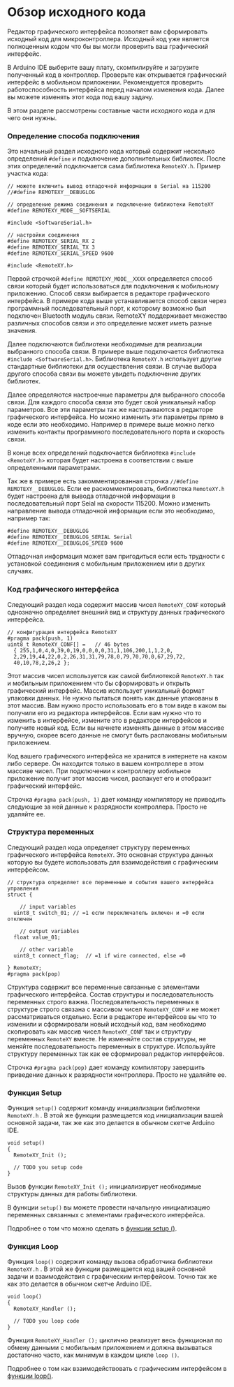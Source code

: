 # Обзор исходного кода

Редактор графического интерфейса позволяет вам сформировать исходный код для микроконтроллера. Исходный код уже является полноценным кодом что бы вы могли проверить ваш графический интерфейс. 

В Arduino IDE выберите вашу плату, скомпилируйте и загрузите полученный код в контроллер. Проверьте как открывается графический интерфейс в мобильном приложении. Рекомендуется проверить работоспособность интерфейса перед началом изменения кода. Далее вы можете изменять этот кода под вашу задачу.

В этом разделе рассмотрены составные части исходного кода и для чего они нужны.

### Определение способа подключения

Это начальный раздел исходного кода который содержит несколько определений `#define` и подключение дополнительных библиотек. После этих определений подключается сама библиотека `RemoteXY.h`.  Пример участка кода:

```
// можете включить вывод отладочной информации в Serial на 115200
//#define REMOTEXY__DEBUGLOG    

// определение режима соединения и подключение библиотеки RemoteXY 
#define REMOTEXY_MODE__SOFTSERIAL

#include <SoftwareSerial.h>

// настройки соединения 
#define REMOTEXY_SERIAL_RX 2
#define REMOTEXY_SERIAL_TX 3
#define REMOTEXY_SERIAL_SPEED 9600

#include <RemoteXY.h>
```

Первой строчкой `#define REMOTEXY_MODE__XXXX` определяется способ связи который будет использоваться для подключения к мобильному приложению. Способ связи выбирается в редакторе графического интерфейса. В примере кода выше устанавливается способ связи через программный последовательный порт, к которому возможно был подключен Bluetooth модуль связи. RemoteXY поддерживает множество различных способов связи и это определение может иметь разные значения.

Далее подключаются библиотеки необходимые для реализации выбранного способа связи. В примере выше подключается библиотека `#include <SoftwareSerial.h>`. Библиотека `RemoteXY.h` использует другие стандартные библиотеки для осуществления связи. В случае выбора другого способа связи вы можете увидеть подключение других библиотек.

Далее определяются настроечные параметры для выбранного способа связи. Для каждого способа связи это будет свой уникальный набор параметров. Все эти параметры так же настраиваются в редакторе графического интерфейса. Но можно изменить эти параметры прямо в коде если это необходимо. Например в примере выше можно легко изменить контакты программного последовательного порта и скорость связи. 

В конце всех определений подключается библиотека `#include <RemoteXY.h>` которая будет настроена в соответствии с выше определенными параметрами.

Так же в примере есть закомментированная строчка `//#define REMOTEXY__DEBUGLOG`. Если ее раскомментировать, библиотека `RemoteXY.h` будет настроена для вывода отладочной информации в последовательный порт Seial на скорости 115200. Можно изменить направление вывода отладочной информации если это необходимо, например так:

```
#define REMOTEXY__DEBUGLOG
#define REMOTEXY__DEBUGLOG_SERIAL Serial
#define REMOTEXY__DEBUGLOG_SPEED 9600
```

Отладочная информация может вам пригодиться если есть трудности с установкой соединения с мобильным приложением или в других случаях.

### Код графического интерфейса

Следующий раздел кода содержит массив чисел `RemoteXY_CONF` который однозначно определяет внешний вид и структуру данных графического интерфейса. 

```
// конфигурация интерфейса RemoteXY  
#pragma pack(push, 1)  
uint8_t RemoteXY_CONF[] =   // 46 bytes
  { 255,1,0,4,0,39,0,19,0,0,0,0,31,1,106,200,1,1,2,0,
  2,29,19,44,22,0,2,26,31,31,79,78,0,79,70,70,0,67,29,72,
  40,10,78,2,26,2 };
```

Этот массив чисел используется как самой библиотекой `RemoteXY.h` так и мобильным приложением что бы сформировать и открыть графический интерфейс. Массив использует уникальный формат упаковки данных. Не нужно пытаться понять как данные упакованы в этот массив. Вам нужно просто использовать его в том виде в каком вы получили его из редактора интерфейсов. Если вам нужно что то изменить в интерфейсе, измените это в редакторе интерфейсов и получите новый код. Если вы начнете изменять данные в этом массиве вручную, скорее всего данные не смогут быть распакованы мобильным приложением.

Код вашего графического интерфейса не хранится в интернете на каком либо сервере. Он находится только в вашем контроллере в этом массиве чисел. При подключении к контроллеру мобильное приложение получит этот массив чисел, распакует его и отобразит графический интерфейс.

Строчка `#pragma pack(push, 1)`  дает команду компилятору не приводить следующие за ней данные к разрядности контроллера. Просто не удаляйте ее.

### Структура переменных

Следующий раздел кода определяет структуру переменных графического интерфейса `RemoteXY`. Это основная структура данных которую вы будете использовать для взаимодействия с графическим интерфейсом. 

```
// структура определяет все переменные и события вашего интерфейса управления 
struct {

    // input variables
  uint8_t switch_01; // =1 если переключатель включен и =0 если отключен

    // output variables
  float value_01;

    // other variable
  uint8_t connect_flag;  // =1 if wire connected, else =0

} RemoteXY;   
#pragma pack(pop)
```

Структура содержит все переменные связанные с элементами графического интерфейса. Состав структуры и последовательность переменных строго важна. Последовательность переменных в структуре строго связана с массивом чисел `RemoteXY_CONF` и не может рассматриваться отдельно. Если в редакторе интерфейсов вы что то изменили и сформировали новый исходный код, вам необходимо скопировать как массив чисел `RemoteXY_CONF` так и структуру переменных `RemoteXY` вместе. Не изменяйте состав структуры, не меняйте последовательность переменных в структуре. Используйте структуру переменных так как ее сформировал редактор интерфейсов.

Строчка `#pragma pack(pop)`  дает команду компилятору завершить приведение данных к разрядности контроллера. Просто не удаляйте ее.

### Функция Setup

Функция `setup()` содержит команду инициализации библиотеки `RemoteXY.h` . В этой же функции размещается код инициализации вашей основной задачи, так же как это делается в обычном скетче Arduino IDE.

```
void setup() 
{
  RemoteXY_Init (); 

  // TODO you setup code
}
```

Вызов функции `RemoteXY_Init ();` инициализирует необходимые структуры данных для работы библиотеки.

В функции  `setup()` вы можете провести начальную инициализацию переменных связанных с элементами графического интерфейса.

Подробнее о том что можно сделать в [функции setup ()](/code/setup/ru.md).

### Функция Loop

Функция `loop()` содержит команду вызова обработчика библиотеки `RemoteXY.h` . В этой же функции размещается код вашей основной задачи и взаимодействия с графическим интерфейсом. Точно так же как это делается в обычном скетче Arduino IDE.

```
void loop() 
{ 
  RemoteXY_Handler ();

  // TODO you loop code
}
```

Функция `RemoteXY_Handler ();` циклично реализует весь функционал по обмену данными с мобильным приложением и должна вызываться достаточно часто, как минимум в каждом цикле `loop ()`. 

Подробнее о том как взаимодействовать с графическим интерфейсом в [функции loop()](/code/work/ru.md).



